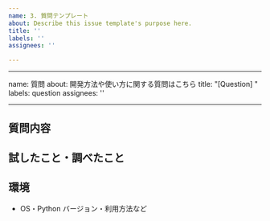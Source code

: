 ```yaml
---
name: 3. 質問テンプレート
about: Describe this issue template's purpose here.
title: ''
labels: ''
assignees: ''

---
```


---
name: 質問
about: 開発方法や使い方に関する質問はこちら
title: "[Question] "
labels: question
assignees: ''

---

## 質問内容

## 試したこと・調べたこと

## 環境
- OS・Python バージョン・利用方法など
